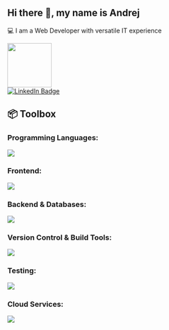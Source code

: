 <h2 align="start">Hi there 👋, my name is Andrej</h2>
<p align="start">💻 I am a Web Developer with versatile IT experience</p>
<div id="header" align="start">
  <img src="https://media.giphy.com/media/6ib6KPmkeAjDTxMxij/giphy.gif" width="100"/>
</div>
  <a href="https://www.linkedin.com/in/andrej-berezni">
  <img src="https://img.shields.io/badge/LinkedIn-blue?style=for-the-badge&logo=linkedin&logoColor=white" alt="LinkedIn Badge"/>
  </a>
<h2>📦 Toolbox</h2>
 <h3><b>Programming Languages:</b></h3>
  <p align="start">
  <a href="https://skillicons.dev">
    <img src="https://skillicons.dev/icons?i=javascript,typescript&perline=5" />
  </a>
</p>
 <h3><b>Frontend:</b></h3>
  <p align="start">
  <a href="https://skillicons.dev">
    <img src="https://skillicons.dev/icons?i=react,nextjs,redux,html,css,tailwind,styledcomponents,bootstrap,materialui&perline=5" />
  </a>
</p>
<h3><b>Backend & Databases:</b></h3>
 <p align="start">
  <a href="https://skillicons.dev">
    <img src="https://skillicons.dev/icons?i=nodejs,express,nestjs,firebase,mysql,postgres,mongodb&perline=5" />
  </a>
</p>
<h3><b>Version Control & Build Tools:</b></h3>
 <p align="start">
  <a href="https://skillicons.dev">
    <img src="https://skillicons.dev/icons?i=git,github,gitlab,webpack,vite&perline=5" />
  </a>
</p>
<h3><b>Testing:</b></h3>
 <p align="start">
  <a href="https://skillicons.dev">
    <img src="https://skillicons.dev/icons?i=cypress,jest&perline=5" />
  </a>
</p>
<h3><b>Cloud Services:</b></h3>
 <p align="start">
  <a href="https://skillicons.dev">
    <img src="https://skillicons.dev/icons?i=azure,aws&perline=5" />
  </a>
</p>
<br/>
<h2></h2>
<div align="center">
<img src="https://komarev.com/ghpvc/?username=AndrejBerezni&style=flat-square&color=orange" alt="" />
</div>
